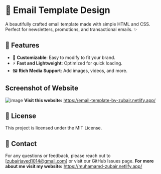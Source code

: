 # 📧 Email Template Design

A beautifully crafted email template made with simple HTML and CSS. Perfect for newsletters, promotions, and transactional emails. ✨

## 🚀 Features

- 🎨 **Customizable**: Easy to modify to fit your brand.
- ⚡ **Fast and Lightweight**: Optimized for quick loading.
- 🖼️ **Rich Media Support**: Add images, videos, and more.

## Screenshot of Website
![image](https://github.com/user-attachments/assets/66a4074d-f384-49be-8e94-e6f1e996a544)
**Visit this website:** https://email-template-by-zubair.netlify.app/ 

## 📄 License
This project is licensed under the MIT License.

## 💬 Contact
For any questions or feedback, please reach out to [zubairjaved1014@gmail.com] or visit our GitHub Issues page.
**For more about me visit my website:** https://muhamamd-zubair.netlify.app/


